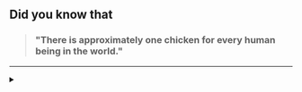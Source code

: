 ## Did you know that

<h3>
  <blockquote>
<!--START_SECTION:debris-->                                                                                                                                                                                                                                 
"There is approximately one chicken for every human being in the world."
<!--END_SECTION:debris-->
  </blockquote>
</h3>

-----

<details>
  <summary></summary>

<img src="https://github-readme-stats.vercel.app/api?show_icons=true&hide=issues&username=ekickx"> <img src="https://github-readme-stats.vercel.app/api/top-langs/?layout=compact&username=ekickx">

</details>
